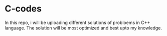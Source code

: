 # C-codes
In this repo, i will be uploading different solutions of probloems in C++ language.
The solution will be most optimized and best upto my knowledge.
